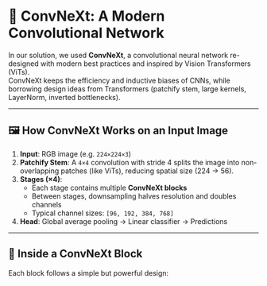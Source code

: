 # 🔬 ConvNeXt: A Modern Convolutional Network

In our solution, we used **ConvNeXt**, a convolutional neural network re-designed with modern best practices and inspired by Vision Transformers (ViTs).  
ConvNeXt keeps the efficiency and inductive biases of CNNs, while borrowing design ideas from Transformers (patchify stem, large kernels, LayerNorm, inverted bottlenecks).

---

## 🖼️ How ConvNeXt Works on an Input Image

1. **Input**: RGB image (e.g. `224×224×3`)  
2. **Patchify Stem**: A `4×4` convolution with stride 4 splits the image into non-overlapping patches (like ViTs), reducing spatial size (224 → 56).  
3. **Stages (×4)**:  
   - Each stage contains multiple **ConvNeXt blocks**  
   - Between stages, downsampling halves resolution and doubles channels  
   - Typical channel sizes: `[96, 192, 384, 768]`  
4. **Head**: Global average pooling → Linear classifier → Predictions  

---

## 🧩 Inside a ConvNeXt Block

Each block follows a simple but powerful design:


